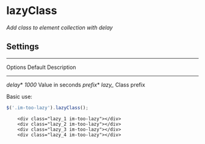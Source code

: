# lazyClass
*Add class to element collection with delay*

Settings
--------
--------- ------------ ------------  
Options   Default      Description
--------- ------------ ------------
*delay**   *1000*        Value in seconds
*prefix**  *lazy_*       Class prefix

Basic use:
~~~javascript
$('.im-too-lazy').lazyClass();
~~~

        <div class="lazy_1 im-too-lazy"></div>
        <div class="lazy_2 im-too-lazy"></div>
        <div class="lazy_3 im-too-lazy"></div>
        <div class="lazy_4 im-too-lazy"></div>